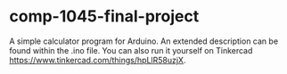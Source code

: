 # comp-1045-final-project
A simple calculator program for Arduino.
An extended description can be found within the .ino file.
You can also run it yourself on Tinkercad https://www.tinkercad.com/things/hpLlR58uzjX.
